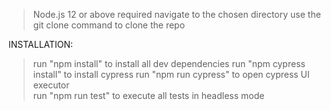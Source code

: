 > Node.js 12 or above required 
> navigate to the chosen directory
> use the git clone command to clone the repo 

INSTALLATION:
> run "npm install" to install all dev dependencies
> run "npm cypress install" to install cypress
> run "npm run cypress" to open cypress UI executor  
> run "npm run test" to execute all tests in headless mode 
